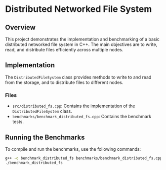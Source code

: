 # Distributed Networked File System

## Overview
This project demonstrates the implementation and benchmarking of a basic distributed networked file system in C++. The main objectives are to write, read, and distribute files efficiently across multiple nodes.

## Implementation
The `DistributedFileSystem` class provides methods to write to and read from the storage, and to distribute files to different nodes.

### Files
- `src/distributed_fs.cpp`: Contains the implementation of the `DistributedFileSystem` class.
- `benchmarks/benchmark_distributed_fs.cpp`: Contains the benchmark tests.

## Running the Benchmarks
To compile and run the benchmarks, use the following commands:

```bash
g++ -o benchmark_distributed_fs benchmarks/benchmark_distributed_fs.cpp
./benchmark_distributed_fs 
